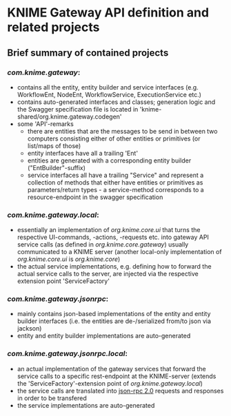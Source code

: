 # KNIME Gateway API definition and related projects

## Brief summary of contained projects

### _com.knime.gateway_: 
* contains all the entity, entity builder and service interfaces (e.g. WorkflowEnt, NodeEnt, WorkflowService, ExecutionService etc.)
* contains auto-generated interfaces and classes; generation logic and the Swagger specification file is located in 'knime-shared/org.knime.gateway.codegen'
* some 'API'-remarks
  * there are entities that are the messages to be send in between two computers consisting either of other entities or primitives (or list/maps of those)
  * entity interfaces have all a trailing 'Ent'
  * entities are generated with a corresponding entity builder ("EntBuilder"-suffix)
  * service interfaces all have a trailing "Service" and represent a collection of methods that either have entities or primitives as parameters/return types - a service-method corresponds to a resource-endpoint in the swagger specification

### _com.knime.gateway.local_:
* essentially an implementation of _org.knime.core.ui_ that turns the respective UI-commands, -actions, -requests etc. into gateway API service calls (as defined in _org.knime.core.gateway_) usually communicated to a KNIME server (another local-only implementation of _org.knime.core.ui_ is _org.knime.core_)
* the actual service implementations, e.g. defining how to forward the actual service calls to the server, are injected via the respective extension point 'ServiceFactory'

### _com.knime.gateway.jsonrpc_:
* mainly contains json-based implementations of the entity and entity builder interfaces (i.e. the entities are de-/serialized from/to json via jackson)
* entity and entity builder implementations are auto-generated

### _com.knime.gateway.jsonrpc.local_:
* an actual implementation of the gateway services that forward the service calls to a specific rest-endpoint at the KNIME-server (extends the 'ServiceFactory'-extension point of _org.knime.gateway.local_)
* the service calls are translated into [json-rpc 2.0](http://www.jsonrpc.org/) requests and responses in order to be transfered
* the service implementations are auto-generated



